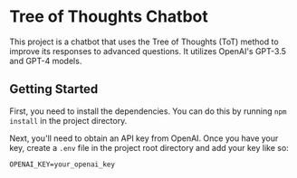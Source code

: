 # Tree of Thoughts Chatbot

This project is a chatbot that uses the Tree of Thoughts (ToT) method to improve its responses to advanced questions. It utilizes OpenAI's GPT-3.5 and GPT-4 models.

## Getting Started

First, you need to install the dependencies. You can do this by running `npm install` in the project directory.

Next, you'll need to obtain an API key from OpenAI. Once you have your key, create a `.env` file in the project root directory and add your key like so:

```plaintext
OPENAI_KEY=your_openai_key
